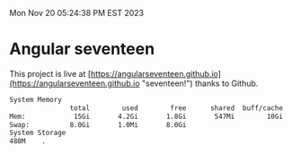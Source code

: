 Mon Nov 20 05:24:38 PM EST 2023

# Angular seventeen


This project is live at [https://angularseventeen.github.io](https://angularseventeen.github.io "seventeen!") thanks to Github.

```bash
System Memory
               total        used        free      shared  buff/cache   available
Mem:            15Gi       4.2Gi       1.8Gi       547Mi        10Gi        11Gi
Swap:          8.0Gi       1.0Mi       8.0Gi
System Storage
480M	.
